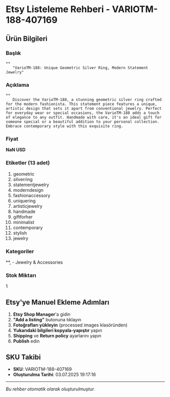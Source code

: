 # Etsy Listeleme Rehberi - VARIOTM-188-407169

## Ürün Bilgileri

### Başlık
```
**
   "VarioTM-188: Unique Geometric Silver Ring, Modern Statement Jewelry"
```

### Açıklama
```
**
   Discover the VarioTM-188, a stunning geometric silver ring crafted for the modern fashionista. This statement piece features a unique, artistic design that sets it apart from conventional jewelry. Perfect for everyday wear or special occasions, the VarioTM-188 adds a touch of elegance to any outfit. Handmade with care, it's an ideal gift for someone special or a beautiful addition to your personal collection. Embrace contemporary style with this exquisite ring.
```

### Fiyat
**NaN USD**

### Etiketler (13 adet)
1. geometric
2. silverring
3. statementjewelry
4. moderndesign
5. fashionaccessory
6. uniquering
7. artisticjewelry
8. handmade
9. giftforher
10. minimalist
11. contemporary
12. stylish
13. jewelry

### Kategoriler
**, - Jewelry & Accessories

### Stok Miktarı
1

## Etsy'ye Manuel Ekleme Adımları

1. **Etsy Shop Manager**'a gidin
2. **"Add a listing"** butonuna tıklayın
3. **Fotoğrafları yükleyin** (processed images klasöründen)
4. **Yukarıdaki bilgileri kopyala-yapıştır** yapın
5. **Shipping** ve **Return policy** ayarlarını yapın
6. **Publish** edin

## SKU Takibi
- **SKU**: VARIOTM-188-407169
- **Oluşturulma Tarihi**: 03.07.2025 19:17:16

---
*Bu rehber otomatik olarak oluşturulmuştur.*
